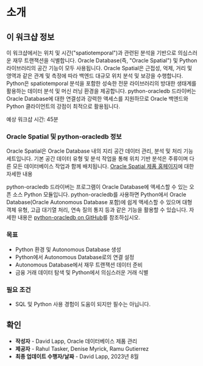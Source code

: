 # 소개

## 이 워크샵 정보

이 워크샵에서는 위치 및 시간("spatiotemporal")과 관련된 분석을 기반으로 의심스러운 재무 트랜잭션을 식별합니다. Oracle Database(즉, "Oracle Spatial") 및 Python 라이브러리의 공간 기능이 모두 사용됩니다. Oracle Spatial은 근접성, 억제, 거리 및 영역과 같은 관계 및 측정에 따라 백엔드 대규모 위치 분석 및 보강을 수행합니다. Python은 spatiotemporal 분석을 포함한 성숙한 전문 라이브러리의 방대한 생태계를 활용하는 데이터 분석 및 머신 러닝 환경을 제공합니다. python-oracledb 드라이버는 Oracle Database에 대한 연결성과 강력한 액세스를 지원하므로 Oracle 백엔드와 Python 클라이언트의 강점이 최적으로 활용됩니다.

예상 워크샵 시간: 45분

### Oracle Spatial 및 python-oracledb 정보

Oracle Spatial은 Oracle Database 내의 지리 공간 데이터 관리, 분석 및 처리 기능 세트입니다. 기본 공간 데이터 유형 및 분석 작업을 통해 위치 기반 분석은 주류이며 다른 모든 데이터베이스 작업과 함께 배치됩니다. [Oracle Spatial 제품 홈페이지](https://www.oracle.com/database/spatial)에 대한 자세한 내용

python-oracledb 드라이버는 프로그램이 Oracle Database에 액세스할 수 있는 오픈 소스 Python 모듈입니다. python-oracledb를 사용하면 Python에서 Oracle Database(Oracle Autonomous Database 포함)에 쉽게 액세스할 수 있으며 대형 객체 유형, 고급 대기열 처리, 연속 질의 통지 등과 같은 기능을 활용할 수 있습니다. 자세한 내용은 [python-oracledb on GitHub](https://oracle.github.io/python-oracledb/)를 참조하십시오.

### 목표

*   Python 환경 및 Autonomous Database 생성
*   Python에서 Autonomous Database로의 연결 설정
*   Autonomous Database에서 재무 트랜잭션 데이터 준비
*   금융 거래 데이터 탐색 및 Python에서 의심스러운 거래 식별

### 필요 조건

*   SQL 및 Python 사용 경험이 도움이 되지만 필수는 아닙니다.

## 확인

*   **작성자** - David Lapp, Oracle 데이터베이스 제품 관리
*   **제공자** - Rahul Tasker, Denise Myrick, Ramu Gutierrez
*   **최종 업데이트 수행자/날짜** - David Lapp, 2023년 8월